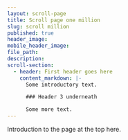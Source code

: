 ```yaml
---
layout: scroll-page
title: Scroll page one million
slug: scroll million
published: true
header_image:
mobile_header_image:
file_path:
description:
scroll-section:
  - header: First header goes here
    content_markdown: |-
      Some introductory text.

      ### Header 3 underneath

      Some more text.
---
```


Introduction to the page at the top here.
